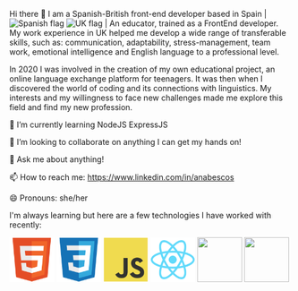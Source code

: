 

Hi there 👋
I am a Spanish-British front-end developer based in Spain | <img src="https://upload.wikimedia.org/wikipedia/en/thumb/9/9a/Flag_of_Spain.svg/1200px-Flag_of_Spain.svg.png" alt="Spanish flag" width="30" height="30" /> <img src="https://upload.wikimedia.org/wikipedia/en/a/ae/Flag_of_the_United_Kingdom.svg" alt="UK flag" width="30" height="30"/> | 
An educator, trained as a FrontEnd developer. My work experience in UK helped me develop a wide range of transferable skills, such as: communication, adaptability, stress-management, team work, emotional intelligence and English language to a professional level.

In 2020 I was involved in the creation of my own educational project, an online language exchange platform for teenagers. It was then when I discovered the world of coding and its connections with linguistics. My interests and my willingness to face new challenges made me explore this field and find my new profession.

🌱 I’m currently learning NodeJS ExpressJS 

👯 I’m looking to collaborate on anything I can get my hands on!

💬 Ask me about anything!

📫 How to reach me: https://www.linkedin.com/in/anabescos

😄 Pronouns: she/her


I'm always learning but here are a few technologies I have worked with recently:

<img src="https://raw.githubusercontent.com/devicons/devicon/c5378d6c2510ffa0b3e4475af95618a8048d6cf1/icons/html5/html5-original.svg" width="80" height="80" /> <img src="https://raw.githubusercontent.com/devicons/devicon/c5378d6c2510ffa0b3e4475af95618a8048d6cf1/icons/css3/css3-original.svg" width="80" height="80" /> <img src="https://raw.githubusercontent.com/devicons/devicon/c5378d6c2510ffa0b3e4475af95618a8048d6cf1/icons/javascript/javascript-original.svg" width="80" height="80" /> <img src="https://raw.githubusercontent.com/devicons/devicon/c5378d6c2510ffa0b3e4475af95618a8048d6cf1/icons/react/react-original.svg" width="80" height="80" /> <img src="https://user-images.githubusercontent.com/61055933/103520131-99490280-4e6e-11eb-876f-c4a2be0efc96.png" width="80" height="80" /> <img src="https://user-images.githubusercontent.com/61055933/103521114-23459b00-4e70-11eb-872e-fe277b044caa.png" width="80" height="80" />


